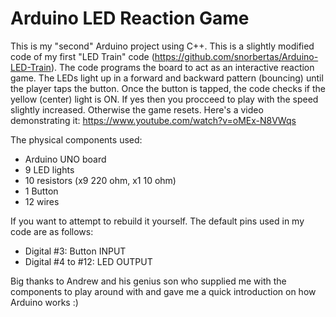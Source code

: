 # Arduino LED Reaction Game

This is my "second" Arduino project using C++. This is a slightly modified code of my first "LED Train" code (https://github.com/snorbertas/Arduino-LED-Train). The code programs the board to act as an interactive reaction game. The LEDs light up in a forward and backward pattern (bouncing) until the player taps the button. Once the button is tapped, the code checks if the yellow (center) light is ON. If yes then you procceed to play with the speed slightly increased. Otherwise the game resets. Here's a video demonstrating it: https://www.youtube.com/watch?v=oMEx-N8VWqs

The physical components used:
  - Arduino UNO board
  - 9 LED lights
  - 10 resistors (x9 220 ohm, x1 10 ohm)
  - 1 Button
  - 12 wires
  
If you want to attempt to rebuild it yourself. The default pins used in my code are as follows:
  - Digital #3: Button INPUT
  - Digital #4 to #12: LED OUTPUT

Big thanks to Andrew and his genius son who supplied me with the components to play around with and gave me a quick introduction on how Arduino works :)
